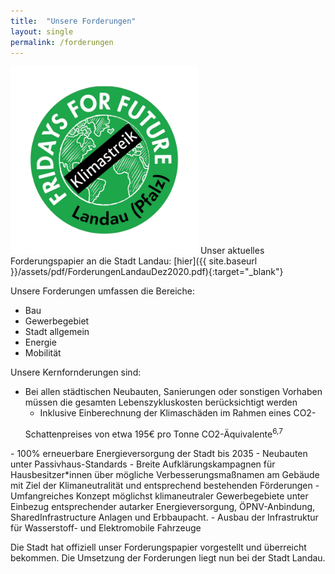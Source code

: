 ```yaml
---
title:  "Unsere Forderungen"
layout: single
permalink: /forderungen
---
```


<img src="/assets/images/FFF Landau Logo.png" style="" alt="FfF Landau Logo" height="300" width="300"> 
Unser aktuelles Forderungspapier an die Stadt Landau:
[hier]({{ site.baseurl }}/assets/pdf/ForderungenLandauDez2020.pdf){:target="_blank"} 

<p> </p>

Unsere Forderungen umfassen die Bereiche: 
<ul>  
  <li> Bau
  <li> Gewerbegebiet
  <li> Stadt allgemein
  <li> Energie
  <li> Mobilität
</ul>

<p> </p>

Unsere Kernfornderungen sind: <br>
- Bei allen städtischen Neubauten, Sanierungen oder sonstigen Vorhaben müssen die
gesamten Lebenszykluskosten berücksichtigt werden
  <ul>  
  <li> Inklusive Einberechnung der Klimaschäden im Rahmen eines CO2-
Schattenpreises von etwa 195€ pro Tonne CO2-Äquivalente<sup>6,7</sup>
</ul>
- 100% erneuerbare Energieversorgung der Stadt bis 2035
- Neubauten unter Passivhaus-Standards
- Breite Aufklärungskampagnen für Hausbesitzer*innen über mögliche
Verbesserungsmaßnamen am Gebäude mit Ziel der Klimaneutralität und
entsprechend bestehenden Förderungen
- Umfangreiches Konzept möglichst klimaneutraler Gewerbegebiete unter Einbezug
entsprechender autarker Energieversorgung, ÖPNV-Anbindung, SharedInfrastructure Anlagen und Erbbaupacht.
- Ausbau der Infrastruktur für Wasserstoff- und Elektromobile Fahrzeuge

Die Stadt hat offiziell unser Forderungspapier vorgestellt und überreicht bekommen. Die Umsetzung der Forderungen liegt nun bei der Stadt Landau.

